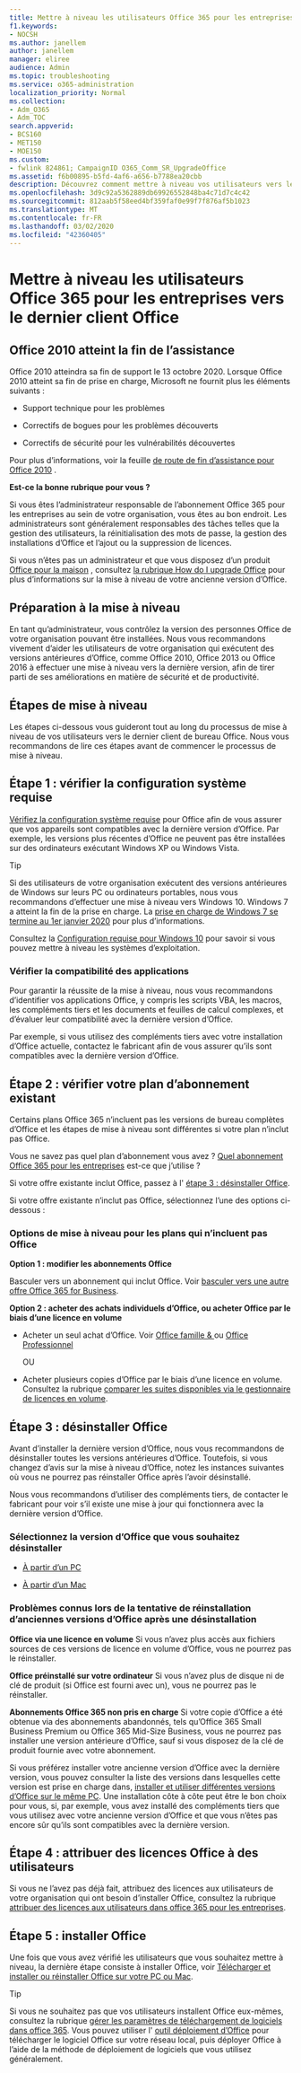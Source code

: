 ```yaml
---
title: Mettre à niveau les utilisateurs Office 365 pour les entreprises vers le dernier client Office
f1.keywords:
- NOCSH
ms.author: janellem
author: janellem
manager: eliree
audience: Admin
ms.topic: troubleshooting
ms.service: o365-administration
localization_priority: Normal
ms.collection:
- Adm_O365
- Adm_TOC
search.appverid:
- BCS160
- MET150
- MOE150
ms.custom:
- fwlink 824861; CampaignID O365_Comm_SR_UpgradeOffice
ms.assetid: f6b00895-b5fd-4af6-a656-b7788ea20cbb
description: Découvrez comment mettre à niveau vos utilisateurs vers le client Office le plus récent.
ms.openlocfilehash: 3d9c92a5362889db69926552848ba4c71d7c4c42
ms.sourcegitcommit: 812aab5f58eed4bf359faf0e99f7f876af5b1023
ms.translationtype: MT
ms.contentlocale: fr-FR
ms.lasthandoff: 03/02/2020
ms.locfileid: "42360405"
---
```

# <a name="upgrade-your-office-365-for-business-users-to-the-latest-office-client"></a>Mettre à niveau les utilisateurs Office 365 pour les entreprises vers le dernier client Office

## <a name="office-2010-reaches-end-of-support"></a>Office 2010 atteint la fin de l’assistance

Office 2010 atteindra sa fin de support le 13 octobre 2020. Lorsque Office 2010 atteint sa fin de prise en charge, Microsoft ne fournit plus les éléments suivants :

- Support technique pour les problèmes

- Correctifs de bogues pour les problèmes découverts

- Correctifs de sécurité pour les vulnérabilités découvertes

Pour plus d’informations, voir la feuille [de route de fin d’assistance pour Office 2010](https://docs.microsoft.com/deployoffice/office-2010-end-support-roadmap) .

 **Est-ce la bonne rubrique pour vous ?**
  
 Si vous êtes l’administrateur responsable de l’abonnement Office 365 pour les entreprises au sein de votre organisation, vous êtes au bon endroit. Les administrateurs sont généralement responsables des tâches telles que la gestion des utilisateurs, la réinitialisation des mots de passe, la gestion des installations d’Office et l’ajout ou la suppression de licences.

 Si vous n’êtes pas un administrateur et que vous disposez d’un produit [Office pour la maison](https://support.office.com/article/28cbc8cf-1332-4f04-9123-9b660abb629e.aspx#BKMK_OfficePlans) , consultez [la rubrique How do I upgrade Office](https://support.office.com/article/ee68f6cf-422f-464a-82ec-385f65391350.aspx) pour plus d’informations sur la mise à niveau de votre ancienne version d’Office.

## <a name="getting-ready-to-upgrade"></a>Préparation à la mise à niveau

En tant qu’administrateur, vous contrôlez la version des personnes Office de votre organisation pouvant être installées. Nous vous recommandons vivement d’aider les utilisateurs de votre organisation qui exécutent des versions antérieures d’Office, comme Office 2010, Office 2013 ou Office 2016 à effectuer une mise à niveau vers la dernière version, afin de tirer parti de ses améliorations en matière de sécurité et de productivité.

## <a name="upgrade-steps"></a>Étapes de mise à niveau

Les étapes ci-dessous vous guideront tout au long du processus de mise à niveau de vos utilisateurs vers le dernier client de bureau Office. Nous vous recommandons de lire ces étapes avant de commencer le processus de mise à niveau.
  
## <a name="step-1---check-system-requirements"></a>Étape 1 : vérifier la configuration système requise

[Vérifiez la configuration système requise](https://products.office.com/office-system-requirements) pour Office afin de vous assurer que vos appareils sont compatibles avec la dernière version d’Office. Par exemple, les versions plus récentes d’Office ne peuvent pas être installées sur des ordinateurs exécutant Windows XP ou Windows Vista.
  
> [!TIP]
> Si des utilisateurs de votre organisation exécutent des versions antérieures de Windows sur leurs PC ou ordinateurs portables, nous vous recommandons d’effectuer une mise à niveau vers Windows 10. Windows 7 a atteint la fin de la prise en charge. La [prise en charge de Windows 7 se termine au 1er janvier 2020](https://www.microsoft.com/microsoft-365/windows/end-of-windows-7-support?rtc=1) pour plus d’informations.

Consultez la [Configuration requise pour Windows 10](https://www.microsoft.com/windows/windows-10-specifications) pour savoir si vous pouvez mettre à niveau les systèmes d’exploitation.

### <a name="check-application-compatibility"></a>Vérifier la compatibilité des applications

Pour garantir la réussite de la mise à niveau, nous vous recommandons d’identifier vos applications Office, y compris les scripts VBA, les macros, les compléments tiers et les documents et feuilles de calcul complexes, et d’évaluer leur compatibilité avec la dernière version d’Office.
  
Par exemple, si vous utilisez des compléments tiers avec votre installation d’Office actuelle, contactez le fabricant afin de vous assurer qu’ils sont compatibles avec la dernière version d’Office.
  
## <a name="step-2---check-your-existing-subscription-plan"></a>Étape 2 : vérifier votre plan d’abonnement existant

Certains plans Office 365 n’incluent pas les versions de bureau complètes d’Office et les étapes de mise à niveau sont différentes si votre plan n’inclut pas Office.
  
Vous ne savez pas quel plan d’abonnement vous avez ? [Quel abonnement Office 365 pour les entreprises](../admin-overview/what-subscription-do-i-have.md) est-ce que j’utilise ?
  
Si votre offre existante inclut Office, passez à l' [étape 3 : désinstaller Office](#step-3---uninstall-office).
  
Si votre offre existante n’inclut pas Office, sélectionnez l’une des options ci-dessous :
  
### <a name="upgrade-options-for-plans-that-dont-include-office"></a>Options de mise à niveau pour les plans qui n’incluent pas Office

 **Option 1 : modifier les abonnements Office**

Basculer vers un abonnement qui inclut Office. Voir [basculer vers une autre offre Office 365 for Business](../../commerce/subscriptions/switch-to-a-different-plan.md).

**Option 2 : acheter des achats individuels d’Office, ou acheter Office par le biais d’une licence en volume**

 - Acheter un seul achat d’Office. Voir [Office famille &amp; ](https://products.office.com/home-and-business) ou [Office Professionnel](https://products.office.com/professional)

     OU

 - Acheter plusieurs copies d’Office par le biais d’une licence en volume. Consultez la rubrique [comparer les suites disponibles via le gestionnaire de licences en volume](https://products.office.com/business/microsoft-office-volume-licensing-suites-comparison).

## <a name="step-3---uninstall-office"></a>Étape 3 : désinstaller Office

Avant d’installer la dernière version d’Office, nous vous recommandons de désinstaller toutes les versions antérieures d’Office. Toutefois, si vous changez d’avis sur la mise à niveau d’Office, notez les instances suivantes où vous ne pourrez pas réinstaller Office après l’avoir désinstallé.
  
Nous vous recommandons d’utiliser des compléments tiers, de contacter le fabricant pour voir s’il existe une mise à jour qui fonctionnera avec la dernière version d’Office.

### <a name="select-the-version-of-office-you-want-to-uninstall"></a>Sélectionnez la version d’Office que vous souhaitez désinstaller

- [À partir d’un PC](https://support.office.com/article/9dd49b83-264a-477a-8fcc-2fdf5dbf61d8.aspx)

- [À partir d’un Mac](https://support.office.com/article/eefa1199-5b58-43af-8a3d-b73dc1a8cae3.aspx)
  
### <a name="known-issues-trying-to-reinstall-older-versions-of-office-after-an-uninstall"></a>Problèmes connus lors de la tentative de réinstallation d’anciennes versions d’Office après une désinstallation

 **Office via une licence en volume** Si vous n’avez plus accès aux fichiers sources de ces versions de licence en volume d’Office, vous ne pourrez pas le réinstaller.

 **Office préinstallé sur votre ordinateur** Si vous n’avez plus de disque ni de clé de produit (si Office est fourni avec un), vous ne pourrez pas le réinstaller.

 **Abonnements Office 365 non pris en charge** Si votre copie d’Office a été obtenue via des abonnements abandonnés, tels qu’Office 365 Small Business Premium ou Office 365 Mid-Size Business, vous ne pourrez pas installer une version antérieure d’Office, sauf si vous disposez de la clé de produit fournie avec votre abonnement.

Si vous préférez installer votre ancienne version d’Office avec la dernière version, vous pouvez consulter la liste des versions dans lesquelles cette version est prise en charge dans, [installer et utiliser différentes versions d’Office sur le même PC](https://support.office.com/article/6ebb44ce-18a3-43f9-a187-b78c513788bf.aspx). Une installation côte à côte peut être le bon choix pour vous, si, par exemple, vous avez installé des compléments tiers que vous utilisez avec votre ancienne version d’Office et que vous n’êtes pas encore sûr qu’ils sont compatibles avec la dernière version.

## <a name="step-4---assign-office-licenses-to-users"></a>Étape 4 : attribuer des licences Office à des utilisateurs

Si vous ne l’avez pas déjà fait, attribuez des licences aux utilisateurs de votre organisation qui ont besoin d’installer Office, consultez la rubrique [attribuer des licences aux utilisateurs dans office 365 pour les entreprises](../manage/assign-licenses-to-users.md).
  
## <a name="step-5---install-office"></a>Étape 5 : installer Office

Une fois que vous avez vérifié les utilisateurs que vous souhaitez mettre à niveau, la dernière étape consiste à installer Office, voir [Télécharger et installer ou réinstaller Office sur votre PC ou Mac](https://support.office.com/article/4414eaaf-0478-48be-9c42-23adc4716658.aspx).
  
> [!TIP]
> Si vous ne souhaitez pas que vos utilisateurs installent Office eux-mêmes, consultez la rubrique [gérer les paramètres de téléchargement de logiciels dans office 365](https://docs.microsoft.com/DeployOffice/manage-software-download-settings-office-365). Vous pouvez utiliser l' [outil déploiement d’Office](https://docs.microsoft.com/DeployOffice/overview-of-the-office-2016-deployment-tool) pour télécharger le logiciel Office sur votre réseau local, puis déployer Office à l’aide de la méthode de déploiement de logiciels que vous utilisez généralement.
